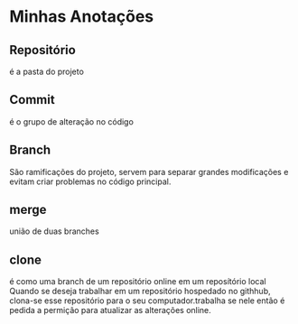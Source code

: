 ﻿# Minhas Anotações


## Repositório
é a pasta do projeto

## Commit
é o grupo de alteração no código

## Branch
São ramificações do projeto, servem para separar grandes modificações e evitam criar problemas no código principal.

## merge
união de duas branches

## clone
é como uma branch de um repositório online em um reposítório local
 Quando se deseja trabalhar em um repositório hospedado no githhub,
clona-se esse repositório para o seu computador.trabalha se nele
então é pedida a permição para atualizar as alterações online. 
